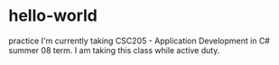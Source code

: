 # hello-world
practice
I'm currently taking CSC205 - Application Development in C# summer 08 term. I am taking this class while active duty.
